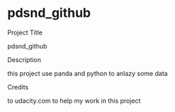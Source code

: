 # pdsnd_github

Project Title

pdsnd_github

Description

this project use panda and python to anlazy some data

Credits

to udacity.com to help my work in this project
>>>>>>>>>>>>>>>>>>>>>>>>>>>>>>>>>>>>>>>>>>>>>>>>>>>>>>>>>